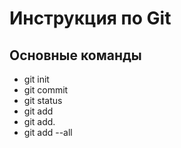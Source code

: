 # Инструкция по Git

## Основные команды

* git init 
* git commit 
* git status
* git add
* git add.
* git add --all


